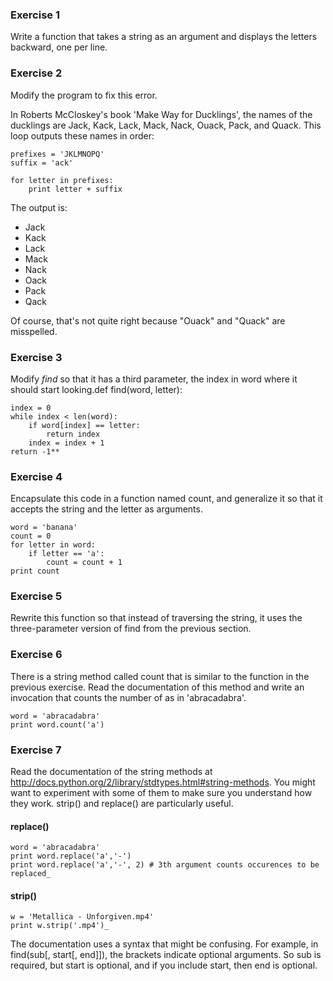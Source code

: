 ### Exercise 1
Write a function that takes a string as an argument and displays the letters
backward, one per line.

### Exercise 2
Modify the program to fix this error.

In Roberts McCloskey's book 'Make Way for Ducklings', the names of the ducklings
are Jack, Kack, Lack, Mack, Nack, Ouack, Pack, and Quack. This loop outputs
these names in order:

```
prefixes = 'JKLMNOPQ'
suffix = 'ack'

for letter in prefixes:
    print letter + suffix
```

The output is:

- Jack
- Kack
- Lack
- Mack
- Nack
- Oack
- Pack
- Qack

Of course, that's not quite right because "Ouack" and "Quack" are misspelled.

### Exercise 3
Modify _find_ so that it has a third parameter, the index in word
where it should start looking.def find(word, letter):

```
index = 0
while index < len(word):
    if word[index] == letter:
        return index
    index = index + 1
return -1**
```

### Exercise 4
Encapsulate this code in a function named count, and generalize
it so that it accepts the string and the letter as arguments.

```
word = 'banana'
count = 0
for letter in word:
    if letter == 'a':
        count = count + 1
print count
```

### Exercise 5
Rewrite this function so that instead of traversing the string,
it uses the three-parameter version of find from the previous section.

### Exercise 6
There is a string method called count that is similar to the function
in the previous exercise. Read the documentation of this method and
write an invocation that counts the number of as in 'abracadabra'.

```
word = 'abracadabra'
print word.count('a')
```

### Exercise 7
Read the documentation of the string methods at
http://docs.python.org/2/library/stdtypes.html#string-methods.
You might want to experiment with some of them to make sure you understand
how they work. strip() and replace() are particularly useful.

#### replace()

```
word = 'abracadabra'
print word.replace('a','-')
print word.replace('a','-', 2) # 3th argument counts occurences to be replaced_
```

#### strip()

```
w = 'Metallica - Unforgiven.mp4'
print w.strip('.mp4')_
```

The documentation uses a syntax that might be confusing.
For example, in find(sub[, start[, end]]), the brackets indicate optional
arguments. So sub is required, but start is optional, and if you include
start, then end is optional.
